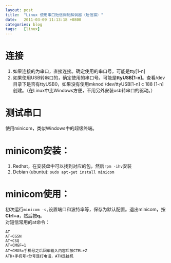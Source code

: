 ```yaml
---
layout: post
title:  "Linux 使用串口短信调制解调器（短信猫）"
date:   2011-03-09 11:13:18 +0800
categories: blog
tags:   [linux]
---
```

# 连接
1. 如果连接的为串口，直接连接。确定使用的串口号，可能是tty[1-n]
2. 如果使用USB转串口的，确定使用的串口号。可能是**ttyUSB[1-n]**。查看/dev目录下是否有ttyUSB0，如果没有使用mknod /dev/ttyUSB[1-n] c 188 [1-n]创建。（在Linux中比Windows方便，不用另外安装usb转串口的驱动。）

# 测试串口
使用minicom，类似Windows中的超级终端。

# minicom安装：
1. Redhat，在安装盘中可以找到对应的包，然后`rpm -ihv`安装
2. Debian (ubuntu): `sudo apt-get install minicom`

# minicom使用：
初次运行`minicom -s,`设置端口和波特率等，保存为默认配置。退出minicom，按**Ctrl+a**，然后按**q**。      
对短信常用的at命令：     

    AT
    AT+CGSN
    AT+CSQ
    AT+CMGF=1
    AT+CMGS=手机号之后回车输入内容后按CTRL+Z
    ATD+手机号+分号是打电话，ATH是挂机